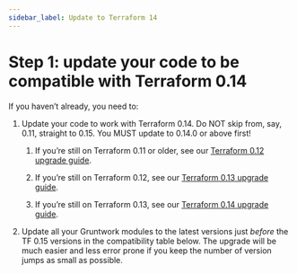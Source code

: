 ```yaml
---
sidebar_label: Update to Terraform 14
---
```


# Step 1: update your code to be compatible with Terraform 0.14

If you haven’t already, you need to:

1.  Update your code to work with Terraform 0.14. Do NOT skip from, say, 0.11, straight to 0.15. You MUST update to
    0.14.0 or above first!

    1.  If you’re still on Terraform 0.11 or older, see our
        [Terraform 0.12 upgrade guide](../../how-to-update-to-terraform-12/intro.md).

    2.  If you’re still on Terraform 0.12, see our
        [Terraform 0.13 upgrade guide](../../how-to-update-to-terraform-13/intro.md).

    3.  If you’re still on Terraform 0.13, see our
        [Terraform 0.14 upgrade guide](../../how-to-update-to-terraform-14/intro.md).

2.  Update all your Gruntwork modules to the latest versions just _before_ the TF 0.15 versions in the compatibility
    table below. The upgrade will be much easier and less error prone if you keep the number of version jumps as small
    as possible.
